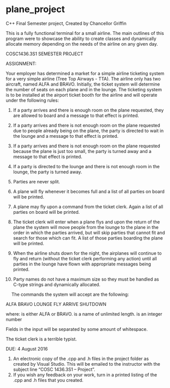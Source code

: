 # plane_project
C++ Final Semester project, Created by Chancellor Griffin

This is a fully functional terminal for a small airline. 
The main outlines of this program were to showcase the ability to create classes and dynamically allocate memory depending on the
needs of the airline on any given day.

COSC1436.3S1
SEMESTER PROJECT

ASSIGNMENT:

Your employer has determined a market for a simple airline ticketing system for a very simple airline (Tree Top Airways - TTA). The airline only has two aircraft, named ALFA and BRAVO. Initially, the ticket system will determine the number of seats on each plane and in the lounge. The ticketing system is to be installed at the airport ticket booth for the airline and will operate under the following rules:

1)	If a party arrives and there is enough room on the plane requested, they are allowed to board and a message to that effect is printed.

2)	If a party arrives and there is not enough room on the plane requested due to people already being on the plane, the party is directed to wait in the lounge and a message to that effect is printed.

3)	If a party arrives and there is not enough room on the plane requested because the plane is just too small, the party is turned away and a message to that effect is printed.

4)	If a party is directed to the lounge and there is not enough room in the lounge, the party is turned away.

5)	Parties are never split.

6)	A plane will fly whenever it becomes full and a list of all parties on board will be printed.

7)	A plane may fly upon a command from the ticket clerk. Again a list of all parties on board will be printed.

8)	The ticket clerk will enter when a plane flys and upon the return of the plane the system will move people from the lounge to the plane in the order in which the parties arrived, but will skip parties that cannot fit and search for those which can fit. A list of those parties boarding the plane will be printed.

9)	When the airline shuts down for the night, the airplanes will continue to fly and return (without the ticket clerk performing any action) until all parties in the lounge have flown with appropriate messages being printed.

10)	Party names do not have a maximum size so they must be handled as C-type strings and dynamically allocated.

 
The commands the system will accept are the following:

ALFA		<size>
BRAVO	<size>
LOUNGE	<size>
FLY		<airplane>
ARRIVE	<airplane> <party> <size>
SHUTDOWN

where:	<airplane> is either ALFA or BRAVO.
		<party> is a name of unlimited length.
		<size> is an integer number

Fields in the input will be separated by some amount of whitespace.

The ticket clerk is a terrible typist.

DUE: 4 August 2016
 
1)	An electronic copy of the .cpp and .h files in the project folder as created by Visual Studio. This will be emailed to the instructor with the subject line “COSC 1436.3S1 – Project”.
2)	If you wish any feedback on your work, turn in a printed listing of the .cpp and .h files that you created.


